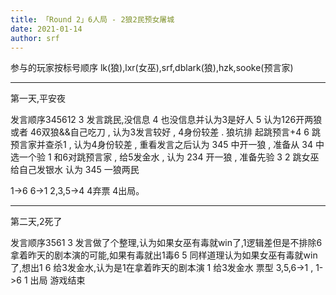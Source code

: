 ```yaml
---
title: 「Round 2」6人局 - 2狼2民预女屠城
date: 2021-01-14
author: srf
---
```


参与的玩家按标号顺序 lk(狼),lxr(女巫),srf,dblark(狼),hzk,sooke(预言家) 

---

第一天,平安夜 

发言顺序345612 
3 发言跳民,没信息 
4 也没信息并认为3是好人 
5 认为126开两狼 或者 46双狼&&自己吃刀 , 认为3发言较好 , 4身份较差 . 狼坑排 起跳预言+4 
6 跳预言家并查杀1 , 认为4身份较差 , 重看发言之后认为 345 中开一狼 , 准备从 34 中选一个验 
1 和6对跳预言家 , 给5发金水 , 认为 234 开一狼 , 准备先验 3 
2 跳女巫给自己发银水 认为 345 一狼两民 

1->6 
6->1 
2,3,5->4 
4弃票 
4出局。 

---

第二天,2死了 

发言顺序3561 
3 发言做了个整理,认为如果女巫有毒就win了,1逻辑差但是不排除6拿着昨天的剧本演的可能,如果有毒就出1毒6 
5 同样道理认为如果女巫有毒就win了,想出1 
6 给3发金水,认为是1在拿着昨天的剧本演 
1 给3发金水 
票型 3,5,6->1 , 1->6 1 出局 游戏结束